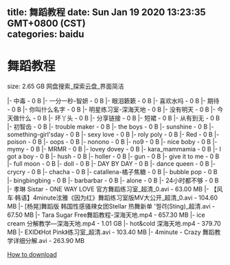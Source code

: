 
title: 舞蹈教程
date: Sun Jan 19 2020 13:23:35 GMT+0800 (CST)    
categories: baidu
---

# 舞蹈教程
size: 2.65 GB
 网盘搜索_探索云盘_界面简洁
 
|- 中毒 - 0 B
|- 一分一秒-智妍 - 0 B
|- 眼泪簌簌 - 0 B
|- 喜欢水吗 - 0 B
|- 期待 - 0 B
|- 你叫什么名字 - 0 B
|- 明星练习室-深海天地 - 0 B
|- 没有明天 - 0 B
|- 今天做什么 - 0 B
|- 坏丫头 - 0 B
|- 分享链接 - 0 B
|- 短裙 - 0 B
|- 从有到无 - 0 B
|- 初智齿 - 0 B
|- trouble maker - 0 B
|- the boys - 0 B
|- sunshine - 0 B
|- something-girl'sday - 0 B
|- sexy love - 0 B
|- roly poly - 0 B
|- Red - 0 B
|- poison - 0 B
|- oops - 0 B
|- nonono - 0 B
|- no9 - 0 B
|- nice boby - 0 B
|- mymy - 0 B
|- MRMR - 0 B
|- lovey dovey - 0 B
|- kara_mammamia - 0 B
|- I got a boy - 0 B
|- hush - 0 B
|- holler - 0 B
|- gun - 0 B
|- give it to me - 0 B
|- full moon - 0 B
|- doll - 0 B
|- DAY BY DAY - 0 B
|- dance queen - 0 B
|- crycry - 0 B
|- chacha - 0 B
|- catallena-橘子焦糖 - 0 B
|- bubble pop - 0 B
|- bingbingbing - 0 B
|- barbarbar - 0 B
|- alone - 0 B
|- 24小时都不够 - 0 B
|- 孝琳 Sistar - ONE WAY LOVE  官方舞蹈练习室_超清_0.avi - 63.00 MB
|- 【风车·韩语】4minute泫雅《因为红》舞蹈练习室版MV大公开_超清_0.avi - 104.60 MB
|- [杨晃]舞蹈版 韩国性感骚辣女团Stellar  热舞新单 '찔려(Sting)_超清.avi - 67.50 MB
|- Tara Sugar Free舞蹈教程-深海天地.mp4 - 657.30 MB
|- ice cream 分解教学—深海天地.mp4 - 1.01 GB
|- hot&cold 深海天地.mp4 - 379.70 MB
|- EXID《Hot Pink》练习室_超清.avi - 103.40 MB
|- 4minute - Crazy 舞蹈教学详细分解.avi - 263.90 MB

[How to download](https://bpcam.bemobtrk.com/go/2ceec3aa-1ca2-46d6-b9ff-aaa5c184517c?jno=114)